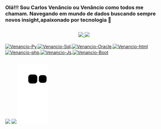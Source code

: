 ### Olá!!! Sou Carlos Venâncio ou Venâncio como todos me chamam. Navegando em mundo de dados buscando sempre novos insight,apaixonado por tecnologia 👋
##
<!--
**venanciofire/venanciofire** is a ✨ _special_ ✨ repository because its `README.md` (this file) appears on your GitHub profile.

Here are some ideas to get you started:

- 🔭 I’m currently working on ...
- 🌱 I’m currently learning ...
- 👯 I’m looking to collaborate on ...
- 🤔 I’m looking for help with ...
- 💬 Ask me about ...
- 📫 How to reach me: ...
- 😄 Pronouns: ...
- ⚡ Fun fact: ...
-->
<div align="center">
  <a href="https://github.com/venanciofire">
  <img height="180em" src="https://github-readme-stats.vercel.app/api?username=venanciofire&show_icons=true&theme=gruvbox&include_all_commits=true&count_private=true"/>
  <img height="180em" src="https://github-readme-stats.vercel.app/api/top-langs/?username=venanciofire&layout=compact&langs_count=7&theme=gruvbox"/>
</div>
  <div style="display: inline_block"><br>
  <img align="center" alt="Venancio-Py" height="30" width="40" src="https://cdn.jsdelivr.net/gh/devicons/devicon/icons/python/python-original.svg" />
  <img align="center" alt="Venancio-Sql" height="30" width="40" src="https://cdn.jsdelivr.net/gh/devicons/devicon/icons/microsoftsqlserver/microsoftsqlserver-plain-wordmark.svg" />
  <img align="center" alt="Venancio-Oracle" height="30" width="40"  src="https://cdn.jsdelivr.net/gh/devicons/devicon/icons/oracle/oracle-original.svg" />
  <img align="center" alt="Venancio-html" height="30" width="40" src="https://cdn.jsdelivr.net/gh/devicons/devicon/icons/html5/html5-original.svg" />
  <img align="center" alt="Venancio-php" height="30" width="40"  src="https://cdn.jsdelivr.net/gh/devicons/devicon/icons/php/php-original.svg" />
  <img align="center" alt="Venancio-Js" height="30" width="40" src="https://cdn.jsdelivr.net/gh/devicons/devicon/icons/javascript/javascript-plain.svg" />
  <img align="center" alt="Venancio-Boot" height="30" width="40" src="https://cdn.jsdelivr.net/gh/devicons/devicon/icons/bootstrap/bootstrap-original.svg" />
 </div>
  
 ##
 <a href="https://www.linkedin.com/in/carlos-venancio/" target="_blank"><img src="https://img.shields.io/badge/-LinkedIn-%230077B5?style=for-the-badge&logo=linkedin&logoColor=white" target="_blank"></a>
 <a href="https://t.me/venanciofoguinho" target="_blank"><img src="https://img.shields.io/badge/Telegram-2CA5E0?style=for-the-badge&logo=telegram&logoColor=white" target="_blank"></a>
 ![Snake animation](https://github.com/venanciofire/venanciofire/blob/output/github-contribution-grid-snake.svg)
